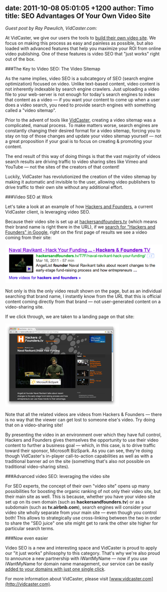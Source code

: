 date: 2011-10-08 05:01:05 +1200
author: Timo
title: SEO Advantages Of Your Own Video Site
----

*Guest post by Ray Pawulich, VidCaster.com:*

At VidCaster, we give our users the tools to [build their own video site](http://vidcaster.com). We focus on making this process as easy and painless as possible, but also loaded with advanced features that help you maximize your ROI from online video publishing. One of these features is video SEO that "just works" right out of the box.

###The Key to Video SEO: The Video Sitemap 

As the name implies, video SEO is a subcategory of SEO (search engine optimization) focused on video. Unlike text-based content, video content is not inherently indexable by search engine crawlers. Just uploading a video file to your web-server is not enough for today's search engines to index that content as a video &mdash; if you want your content to come up when a user does a video search, you need to provide search engines with something called a "video sitemap".

Prior to the advent of tools like [VidCaster](http://vidcaster.com), creating a video sitemap was a complicated, manual process. To make matters worse, search engines are constantly changing their desired format for a video sitemap, forcing you to stay on top of those changes and update your video sitemap yourself &mdash; not a great proposition if your goal is to focus on creating & promoting your content.

The end result of this way of doing things is that the vast majority of videos search results are driving traffic to video sharing sites like Vimeo and YouTube &mdash; not the sites of the creators of that content!  

Luckily, VidCaster has revolutionized the creation of the video sitemap by making it automatic and invisible to the user, allowing video publishers to drive traffic to their own site without any additional effort.

###Video SEO at Work

Let's take a look at an example of how [Hackers and Founders](http://www.hackersandfounders.com/), a current VidCaster client, is leveraging video SEO.

Because their video site is set up at [hackersandfounders.tv](http://www.hackersandfounders.tv/) (which means their brand name is right there in the URL), if we [search for "Hackers and Founders" in Google](http://www.google.com/search?q=hackers+and+founders), right on the first page of results we see a video coming from their site:

![Search Result](/media/2011-10-08-vidcaster-blog_post_3.rtfd.png)

Not only is this the only video result shown on the page, but as an individual searching that brand name, I instantly know from the URL that this is official content coming directly from that brand &mdash; not user-generated content on a video-sharing site.

If we click through, we are taken to a landing page on that site: 

![hackersfounders.png](/media/2011-10-08-hackersfounders.png)

Note that all the related videos are videos from Hackers & Founders &mdash; there is no way that the viewer can get lost to someone else's video. Try doing that on a video-sharing site!

By presenting the video in an environment over which they have full control, Hackers and Founders gives themselves the opportunity to use their video content to further a business goal &mdash; which, in this case, is to drive traffic toward their sponsor, Microsoft BizSpark. As you can see, they're doing though VidCaster's in-player call-to-action capabilities as well as with a traditional banner ad on the site (something that's also not possible on traditional video-sharing sites).

###Advanced video SEO: leveraging the video site

For SEO experts, the concept of their own "video site" opens up many possibilities for boosting the organic ranking of not only their video site, but their main site as well. This is because, whether you have your video site set up on its own domain (such as **hackersandfounders.tv**) or as a subdomain (such as **tv.airbnb.com**), search engines will consider your video site wholly separate from your main site &mdash; even though you control both! This allows to strategically use cross-linking between the two in order to share the "SEO juice" one site might get to rank the other site higher for particular search terms.

###Now even easier

Video SEO is a new and interesting space and VidCaster is proud to apply our "it just works" philosophy to this category. That's why we're also proud to announce a new partnership with iWantMyName &mdash; now if you use iWantMyName for domain name management, our service can be easily [added to your domains with just one single click](https://iwantmyname.com/services/video/vidcaster-custom-domain).

For more information about VidCaster, please visit [www.vidcaster.com](http://vidcaster.com).
